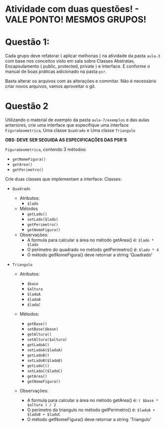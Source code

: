# Atividade com duas questões! - VALE PONTO! MESMOS GRUPOS!


# Questão 1:

Cada grupo deve refatorar ( aplicar melhorias ) na atividade da pasta ```aula-3``` com base nos conceitos visto em sala sobre Classes Abstratas, Encapsulamento ( public, protected, private ) e Interface. E conforme o manual de boas práticas adicionado na pasta ```psr```.

Basta alterar os arquivos com as alterações e commitar. Não é necessário criar novos arquivos, vamos aproveitar o git.


# Questão 2


Utilizando o material de exemplo da pasta ```aula-7/exemplos``` e das aulas anteriores, crie uma interface que especifique uma interface ```FiguraGeometrica```, Uma classe ```Quadrado``` e Uma classe ```Triangulo```

**OBS: DEVE SER SEGUIDA AS ESPECIFICAÇÕES DAS PSR'S**

```FiguraGeometrica```, contendo 3 métodos:
- ```getNomeFigura()```
- ```getArea()```
- ```getPerimetro()```

Crie duas classes que implementam a interface:
Classes:
- ```Quadrado```
  - Atributos:
    - ```$lado```
  - Métodos
    - ```getLado()```
    - ```setLado($lado)```
    - ```getPerimetro()```
    - ```getNomeFigura()```
  - Observações:
    - A formula para calcular a área no método getArea() é: ```$lado * $lado```
    - O perímetro do quadrado no método getPerimetro() é: ``` $lado * 4 ```
    - O método getNomeFigura() deve retornar a string 'Quadrado'

- ```Triangulo```
  - Atributos:
    - ```$base```
    - ```$altura```
    - ```$ladoA```
    - ```$ladoB```
    - ```$ladoC```

  - Métodos:
    - ```getBase()```
    - ```setBase($base)```
    - ```getAltura()```
    - ```setAltura($altura)```
    - ```getLadoA()```
    - ```setLadoA($ladoA)```
    - ```getLadoB()```
    - ```setLadoB($ladoB)```
    - ```getLadoC()```
    - ```setLadoC($ladoC)```
    - ```getArea()```
    - ```getNomeFigura()```
  - Observações:
    - A formula para calcular a área no método getArea() é: ```( $base * $altura ) / 2```
    - O perímetro do triangulo no método getPerimetro() é: ``` $ladoA + $ladoB + $ladoC ```
    - O método getNomeFigura() deve retornar a string 'Triangulo'

